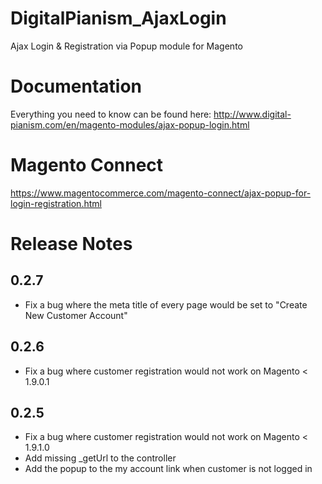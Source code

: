# DigitalPianism_AjaxLogin

Ajax Login &amp; Registration via Popup module for Magento

# Documentation

Everything you need to know can be found here: http://www.digital-pianism.com/en/magento-modules/ajax-popup-login.html

# Magento Connect

https://www.magentocommerce.com/magento-connect/ajax-popup-for-login-registration.html

# Release Notes

## 0.2.7

- Fix a bug where the meta title of every page would be set to "Create New Customer Account"

## 0.2.6

- Fix a bug where customer registration would not work on Magento < 1.9.0.1

## 0.2.5

- Fix a bug where customer registration would not work on Magento < 1.9.1.0
- Add missing _getUrl to the controller
- Add the popup to the my account link when customer is not logged in
